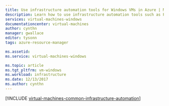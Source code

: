 ```yaml
---
title: Use infrastructure automation tools for Windows VMs in Azure | Microsoft Docs
description: Learn how to use infrastructure automation tools such as PowerShell DSC, Ansible, Chef, Puppet, and Azure Automation to create and manage Windows virtual machines in Azure
services: virtual-machines-windows
documentationcenter: virtual-machines
author: cynthn
manager: gwallace
editor: tysonn
tags: azure-resource-manager

ms.assetid: 
ms.service: virtual-machines-windows

ms.topic: article
ms.tgt_pltfrm: vm-windows
ms.workload: infrastructure
ms.date: 12/13/2017
ms.author: cynthn
---
```


[!INCLUDE [virtual-machines-common-infrastructure-automation](../../../includes/virtual-machines-common-infrastructure-automation.md)]
